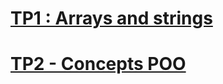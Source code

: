 # [TP1 : Arrays and strings](https://github.com/Abdelmonaim11/POO_JAVA_TPS/tree/main/TP1)
# [TP2 - Concepts POO](https://github.com/Abdelmonaim11/POO_JAVA_TPS/tree/main/TP2)
